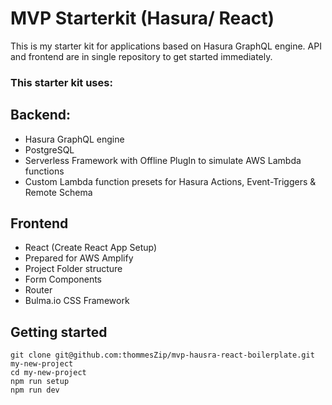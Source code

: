 # MVP Starterkit (Hasura/ React)
This is my starter kit for applications based on Hasura GraphQL engine. API and frontend are in single repository to get started immediately.

### This starter kit uses:

## Backend:
  - Hasura GraphQL engine
  - PostgreSQL
  - Serverless Framework with Offline PlugIn to simulate AWS Lambda functions
  - Custom Lambda function presets for Hasura Actions, Event-Triggers & Remote Schema

  ## Frontend
  - React (Create React App Setup)
  - Prepared for AWS Amplify 
  - Project Folder structure
  - Form Components
  - Router
  - Bulma.io CSS Framework


  ## Getting started
  ```
  git clone git@github.com:thommesZip/mvp-hausra-react-boilerplate.git my-new-project
  cd my-new-project
  npm run setup
  npm run dev
  ```